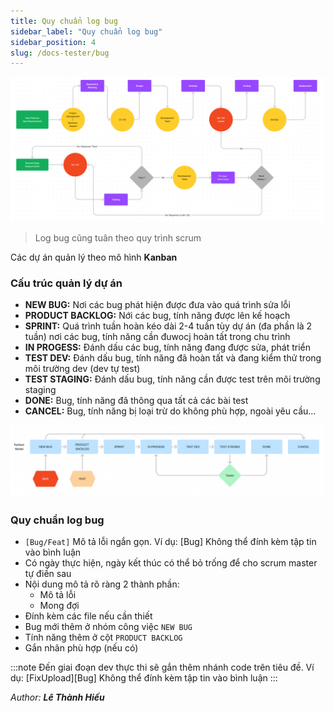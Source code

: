```yaml
---
title: Quy chuẩn log bug
sidebar_label: "Quy chuẩn log bug"
sidebar_position: 4
slug: /docs-tester/bug
---
```


![bug](./img/progess.jpg)

> Log bug cũng tuân theo quy trình scrum

Các dự án quản lý theo mô hình **Kanban**

### Cấu trúc quản lý dự án

- **NEW BUG:** Nơi các bug phát hiện được đưa vào quá trình sửa lỗi
- **PRODUCT BACKLOG:** Nới các bug, tính năng được lên kế hoạch
- **SPRINT:** Quá trình tuần hoàn kéo dài 2-4 tuần tùy dự án (đa phần là 2 tuần) nơi các bug, tính năng cần đuwocj hoàn tất trong chu trình
- **IN PROGESS:** Đánh dấu các bug, tính năng đang được sửa, phát triển
- **TEST DEV:** Đánh dấu bug, tính năng đã hoàn tất và đang kiểm thử trong môi trường dev (dev tự test)
- **TEST STAGING:** Đánh dấu bug, tính năng cần được test trên môi trường staging
- **DONE:** Bug, tính năng đã thông qua tất cả các bài test
- **CANCEL:** Bug, tính năng bị loại trừ do không phù hợp, ngoài yêu cầu...

![bug](./img/kanban.png)

### Quy chuẩn log bug

- `[Bug/Feat]` Mô tả lỗi ngắn gọn. Ví dụ: [Bug] Không thể đính kèm tập tin vào bình luận
- Có ngày thực hiện, ngày kết thúc có thể bỏ trống để cho scrum master tự điền sau
- Nội dung mô tả rõ ràng 2 thành phần:
  - Mô tả lỗi
  - Mong đợi
- Đính kèm các file nếu cần thiết
- Bug mới thêm ở nhóm công việc `NEW BUG`
- Tính năng thêm ở cột `PRODUCT BACKLOG`
- Gắn nhãn phù hợp (nếu có)

:::note
Đến giai đoạn dev thực thi sẽ gắn thêm nhánh code trên tiêu đề. Ví dụ: [FixUpload][Bug] Không thể đính kèm tập tin vào bình luận
:::

<div class="text-right">

_Author: **Lê Thành Hiếu**_

</div>
